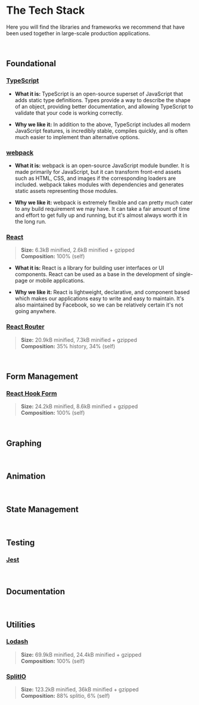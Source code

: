 # The Tech Stack
Here you will find the libraries and frameworks we recommend that have been used together in large-scale production applications.

<br>

## Foundational


### [TypeScript](https://www.typescriptlang.org/)

- **What it is:** TypeScript is an open-source superset of JavaScript that adds static type definitions. Types provide a way to describe the shape of an object, providing better documentation, and allowing TypeScript to validate that your code is working correctly.

- **Why we like it:** In addition to the above, TypeScript includes all modern JavaScript features, is incredibly stable, compiles quickly, and is often much easier to implement than alternative options.


### [webpack](https://webpack.js.org/)

- **What it is:** webpack is an open-source JavaScript module bundler. It is made primarily for JavaScript, but it can transform front-end assets such as HTML, CSS, and images if the corresponding loaders are included. webpack takes modules with dependencies and generates static assets representing those modules.

- **Why we like it:** webpack is extremely flexible and can pretty much cater to any build requirement we may have. It can take a fair amount of time and effort to get fully up and running, but it's almost always worth it in the long run.


### [React](https://reactjs.org/)

> **Size:** 6.3kB minified, 2.6kB minified + gzipped\
> **Composition:** 100% (self)

- **What it is:** React is a library for building user interfaces or UI components. React can be used as a base in the development of single-page or mobile applications.

- **Why we like it:** React is lightweight, declarative, and component based which makes our applications easy to write and easy to maintain. It's also maintained by Facebook, so we can be relatively certain it's not going anywhere.


### [React Router](https://reactrouter.com/)

> **Size:** 20.9kB minified, 7.3kB minified + gzipped\
> **Composition:** 35% history, 34% (self)


<br>

## Form Management

### [React Hook Form](https://react-hook-form.com/)

> **Size:** 24.2kB minified, 8.6kB minified + gzipped\
> **Composition:** 100% (self)


<br>

## Graphing


<br>

## Animation


<br>

## State Management


<br>

## Testing

### [Jest](https://jestjs.io/)


<br>

## Documentation


<br>

## Utilities

### [Lodash](https://lodash.com/)

> **Size:** 69.9kB minified, 24.4kB minified + gzipped\
> **Composition:** 100% (self)


### [SplitIO](https://www.split.io/)

> **Size:** 123.2kB minified, 36kB minified + gzipped\
> **Composition:** 88% splitio, 6% (self)
